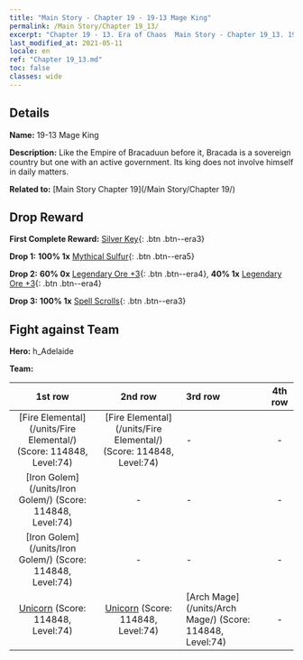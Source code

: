 ```yaml
---
title: "Main Story - Chapter 19 - 19-13 Mage King"
permalink: /Main Story/Chapter 19_13/
excerpt: "Chapter 19 - 13. Era of Chaos  Main Story - Chapter 19_13. 19-13 Mage King"
last_modified_at: 2021-05-11
locale: en
ref: "Chapter 19_13.md"
toc: false
classes: wide
---
```


## Details

 **Name:** 19-13 Mage King

 **Description:** Like the Empire of Bracaduun before it, Bracada is a sovereign country but one with an active government. Its king does not involve himself in daily matters.

 **Related to:** [Main Story Chapter 19](/Main Story/Chapter 19/)

## Drop Reward

 **First Complete Reward:** [Silver Key](/Items/con_693/){: .btn .btn--era3}

 **Drop 1:** **100% 1x** [Mythical Sulfur](/Items/mat_64/){: .btn .btn--era5}

 **Drop 2:** **60% 0x** [Legendary Ore +3](/Items/mat_54/){: .btn .btn--era4}, **40% 1x** [Legendary Ore +3](/Items/mat_54/){: .btn .btn--era4}

 **Drop 3:** **100% 1x** [Spell Scrolls](/Items/con_694/){: .btn .btn--era3}


## Fight against Team
 **Hero:** h_Adelaide

 **Team:**


  | 1st row | 2nd row | 3rd row | 4th row |
  |:----:|:----:|:----|:----:|
  | [Fire Elemental](/units/Fire Elemental/) (Score: 114848, Level:74)  | [Fire Elemental](/units/Fire Elemental/) (Score: 114848, Level:74)  | - | - |
  | [Iron Golem](/units/Iron Golem/) (Score: 114848, Level:74)  | - | - | - |
  | [Iron Golem](/units/Iron Golem/) (Score: 114848, Level:74)  | - | - | - |
  | [Unicorn](/units/Unicorn/) (Score: 114848, Level:74)  | [Unicorn](/units/Unicorn/) (Score: 114848, Level:74)  | [Arch Mage](/units/Arch Mage/) (Score: 114848, Level:74)  | - |


